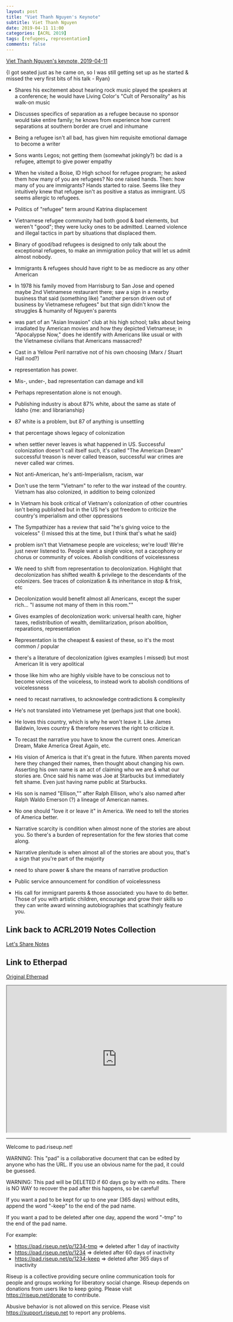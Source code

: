 ```yaml
---
layout: post
title: "Viet Thanh Nguyen's Keynote"
subtitle: Viet Thanh Nguyen
date: 2019-04-11 11:00
categories: [ACRL 2019]
tags: [refugees, representation]
comments: false
---
```


[Viet Thanh Nguyen's keynote, 2019-04-11](https://conference.acrl.org/programs/keynotes/)  

{I got seated just as he came on, so I was still getting set up as he started & missed the very first bits of his talk - Ryan}  

- Shares his excitement about hearing rock music played the speakers at a conference; he would have Living Color's "Cult of Personality" as his walk-on music  

- Discusses specifics of separation as a refugee because no sponsor would take entire family; he knows from experience how current separations at southern border are cruel and inhumane  
- Being a refugee isn't all bad, has given him requisite emotional damage to become a writer  
- Sons wants Legos; not getting them (somewhat jokingly?) bc dad is a refugee, attempt to give power empathy  

- When he visited a Boise, ID High school for refugee program; he asked them how many of you are refugees? No one raised hands. Then: how many of you are immigrants? Hands started to raise. Seems like they intuitively knew that refugee isn't as positive a status as immigrant. US seems allergic to refugees.  
- Politics of "refugee" term around Katrina displacement  
- Vietnamese refugee community had both good & bad elements, but weren't "good"; they were lucky ones to be admitted. Learned violence and illegal tactics in part by situations that displaced them.  

- Binary of good/bad refugees is designed to only talk about the exceptional refugees, to make an immigration policy that will let us admit almost nobody.  
- Immigrants & refugees should have right to be as mediocre as any other American  

- In 1978 his family moved from Harrisburg to San Jose and opened maybe 2nd Vietnamese restaurant there; saw a sign in a nearby business that said (something like) "another person driven out of business by Vietnamese refugees" but that sign didn't know the struggles & humanity of Nguyen's parents  
- was part of an "Asian Invasion" club at his high school; talks about being irradiated by American movies and how they depicted Vietnamese; in "Apocalypse Now," does he identify with Americans like usual or with the Vietnamese civilians that Americans massacred?  
- Cast in a Yellow Peril narrative not of his own choosing (Marx / Stuart Hall nod?)  

- representation has power.  
- Mis-, under-, bad representation can damage and kill  
- Perhaps representation alone is not enough.  
- Publishing industry is about 87% white, about the same as state of Idaho {me: and librarianship}  
- 87 white is a problem, but 87 of anything is unsettling  
- that percentage shows legacy of colonization  

- when settler never leaves is what happened in US. Successful colonization doesn't call itself such, it's called "The American Dream" successful treason is never called treason, successful war crimes are never called war crimes.  
- Not anti-American, he's anti-Imperialism, racism, war  

- Don't use the term "Vietnam" to refer to the war instead of the country. Vietnam has also colonized, in addition to being colonized  

- In Vietnam his book critical of Vietnam's colonization of other countries isn't being published but in the US he's got freedom to criticize the country's imperialism and other oppressions   
- The Sympathizer has a review that said "he's giving voice to the voiceless" {I missed this at the time, but I think that's what he said}  
- problem isn't that Vietnamese people are voiceless; we're loud! We're just never listened to. People want a single voice, not a cacophony or chorus or community of voices. Abolish conditions of voicelessness  
- We need to shift from representation to decolonization. Highlight that decolonization has shifted wealth & privilege to the descendants of the colonizers. See traces of colonization & its inheritance in stop & frisk, etc  

- Decolonization would benefit almost all Americans, except the super rich… "I assume not many of them in this room.""  
- Gives examples of decolonization work: universal health care, higher taxes, redistribution of wealth, demilitarization, prison abolition, reparations, representation  
- Representation is the cheapest & easiest of these, so it's the most common / popular  

- there's a literature of decolonization (gives examples I missed) but most American lit is very apolitical  
- those like him who are highly visible have to be conscious not to become voices of the voiceless, to instead work to abolish conditions of voicelessness  

- need to recast narratives, to acknowledge contradictions & complexity  
- He's not translated into Vietnamese yet (perhaps just that one book).  

- He loves this country, which is why he won't leave it. Like James Baldwin, loves country & therefore reserves the right to criticize it.  
- To recast the narrative you have to know the current ones. American Dream, Make America Great Again, etc.  
- His vision of America is that it's great in the future. When parents moved here they changed their names, then thought about changing his own. Asserting his own name is an act of claiming who we are & what our stories are. Once said his name was Joe at Starbucks but immediately felt shame. Even just having name public at Starbucks.  

- His son is named "Ellison,"" after Ralph Ellison, who's also named after Ralph Waldo Emerson (?) a lineage of American names.  

- No one should "love it or leave it" in America. We need to tell the stories of America better.  

- Narrative scarcity is condition when almost none of the stories are about you. So there's a burden of representation for the few stories that come along.  
- Narrative plenitude is when almost all of the stories are about you, that's a sign that you're part of the majority  
- need to share power & share the means of narrative production  
- Public service announcement for condition of voicelessness  
- His call for immigrant parents & those associated: you have to do better. Those of you with artistic children, encourage and grow their skills so they can write award winning autobiographies that scathingly feature you.  

## Link back to ACRL2019 Notes Collection  

[Let's Share Notes](https://pad.riseup.net/p/r.bb5d3097201e1777b489e976bb4fe952)

## Link to Etherpad  

[Original Etherpad](https://pad.riseup.net/p/r.8ad28c0db62a9888f4a55cd7f2d61d7a)  

<iframe name="embed_readonly" src="https://pad.riseup.net/p/r.8ad28c0db62a9888f4a55cd7f2d61d7a?showControls=true&showChat=true&showLineNumbers=true&useMonospaceFont=false" width="600" height="400"></iframe>

--- 
Welcome to pad.riseup.net!

WARNING: This "pad" is a collaborative document that can be edited by anyone who has the URL. If you use an obvious name for the pad, it could be guessed.

WARNING: This pad will be DELETED if 60 days go by with no edits. There is NO WAY to recover the pad after this happens, so be careful!

If you want a pad to be kept for up to one year (365 days) without edits, append the word "-keep" to the end of the pad name.

If you want a pad to be deleted after one day, append the word "-tmp" to the end of the pad name.

For example:
* https://pad.riseup.net/p/1234-tmp => deleted after 1 day of inactivity
* https://pad.riseup.net/p/1234 => deleted after 60 days of inactivity
* https://pad.riseup.net/p/1234-keep => deleted after 365 days of inactivity

Riseup is a collective providing secure online communication tools for people and groups working for liberatory social change. Riseup depends on donations from users like to keep going. Please visit https://riseup.net/donate to contribute.

Abusive behavior is not allowed on this service. Please visit https://support.riseup.net to report any problems.
